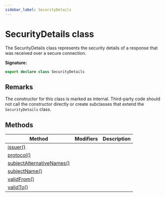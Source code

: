 ```yaml
---
sidebar_label: SecurityDetails
---
```


# SecurityDetails class

The SecurityDetails class represents the security details of a response that was received over a secure connection.

**Signature:**

```typescript
export declare class SecurityDetails
```

## Remarks

The constructor for this class is marked as internal. Third-party code should not call the constructor directly or create subclasses that extend the `SecurityDetails` class.

## Methods

| Method                                                                              | Modifiers | Description |
| ----------------------------------------------------------------------------------- | --------- | ----------- |
| [issuer()](./puppeteer.securitydetails.issuer.md)                                   |           |             |
| [protocol()](./puppeteer.securitydetails.protocol.md)                               |           |             |
| [subjectAlternativeNames()](./puppeteer.securitydetails.subjectalternativenames.md) |           |             |
| [subjectName()](./puppeteer.securitydetails.subjectname.md)                         |           |             |
| [validFrom()](./puppeteer.securitydetails.validfrom.md)                             |           |             |
| [validTo()](./puppeteer.securitydetails.validto.md)                                 |           |             |
